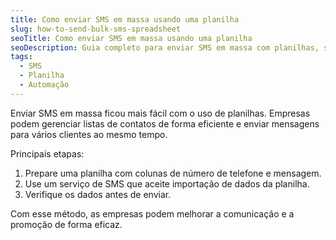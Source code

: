 ```yaml
---
title: Como enviar SMS em massa usando uma planilha
slug: how-to-send-bulk-sms-spreadsheet
seoTitle: Como enviar SMS em massa usando uma planilha
seoDescription: Guia completo para enviar SMS em massa com planilhas, solução eficiente para empresas modernas.
tags:
  - SMS
  - Planilha
  - Automação
---
```


Enviar SMS em massa ficou mais fácil com o uso de planilhas. Empresas podem gerenciar listas de contatos de forma eficiente e enviar mensagens para vários clientes ao mesmo tempo.

Principais etapas:
1. Prepare uma planilha com colunas de número de telefone e mensagem.
2. Use um serviço de SMS que aceite importação de dados da planilha.
3. Verifique os dados antes de enviar.

Com esse método, as empresas podem melhorar a comunicação e a promoção de forma eficaz.

